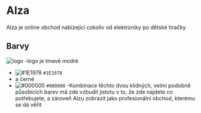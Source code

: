 # Alza
Alza je online obchod nabízející cokoliv od elektroniky po dětské hračky

## Barvy
![logo](https://upload.wikimedia.org/wikipedia/commons/f/f6/Alza_logo.png)
-logo je tmavě modré 
- ![#1E1978](https://via.placeholder.com/15/f7911a/f7911a.png) `#1E1978`
- a černé 
- ![#000000](https://via.placeholder.com/15/f7911a/f7911a.png) `#000000`
-Kombinace těchto dvou klidných, velmi podobně působících barev má zde vzbudit jistotu v to, že zde najdete co potřebujete, a zároveň  Alzu  zobrazit jako profesionální obchod, kterému se dá věřit